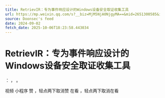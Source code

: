 ```yaml
---
title: RetrievIR：专为事件响应设计的Windows设备安全取证收集工具
url: https://mp.weixin.qq.com/s?__biz=MjM5NjA0NjgyMA==&mid=2651300585&idx=4&sn=94fe09e1db2b80072757c865461222e9
source: Doonsec's feed
date: 2024-09-02
fetch_date: 2025-10-06T18:23:58.443034
---
```


# RetrievIR：专为事件响应设计的Windows设备安全取证收集工具

：
，
。

视频
小程序
赞
，轻点两下取消赞
在看
，轻点两下取消在看